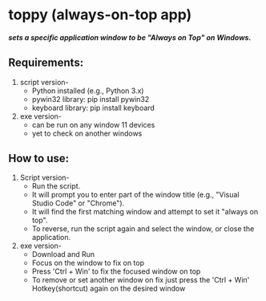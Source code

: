 # toppy (always-on-top app)
#### *sets a specific application window to be "Always on Top" on Windows.*

## Requirements:
1. script version-
   - Python installed (e.g., Python 3.x)
   - pywin32 library: pip install pywin32
   - keyboard library: pip install keyboard
2. exe version-
   - can be run on any window 11 devices
   - yet to check on another windows

## How to use:
1. Script version-
   - Run the script.
   - It will prompt you to enter part of the window title (e.g., "Visual Studio Code" or "Chrome").
   - It will find the first matching window and attempt to set it "always on top".
   - To reverse, run the script again and select the window, or close the application.
2. exe version-
   - Download and Run
   - Focus on the window to fix on top
   - Press 'Ctrl + Win' to fix the focused window on top
   - To remove or set another window on fix just press the 'Ctrl + Win' Hotkey(shortcut) again on the desired window